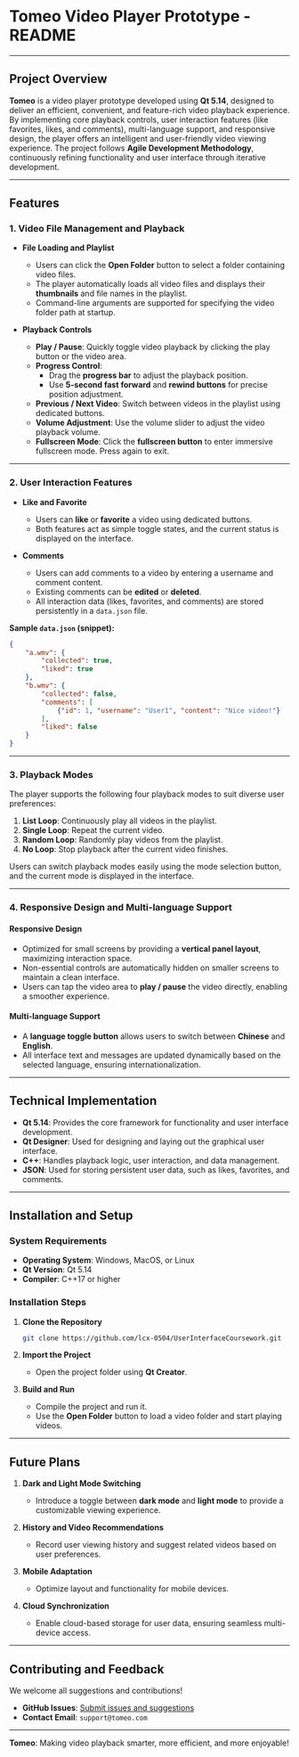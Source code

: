 # **Tomeo Video Player Prototype - README**

---

## **Project Overview**

**Tomeo** is a video player prototype developed using **Qt 5.14**, designed to deliver an efficient, convenient, and feature-rich video playback experience. By implementing core playback controls, user interaction features (like favorites, likes, and comments), multi-language support, and responsive design, the player offers an intelligent and user-friendly video viewing experience. The project follows **Agile Development Methodology**, continuously refining functionality and user interface through iterative development.

---

## **Features**

### 1. **Video File Management and Playback**

- **File Loading and Playlist**  
  - Users can click the **Open Folder** button to select a folder containing video files.  
  - The player automatically loads all video files and displays their **thumbnails** and file names in the playlist.  
  - Command-line arguments are supported for specifying the video folder path at startup.

- **Playback Controls**  
  - **Play / Pause**: Quickly toggle video playback by clicking the play button or the video area.  
  - **Progress Control**:  
    - Drag the **progress bar** to adjust the playback position.  
    - Use **5-second fast forward** and **rewind buttons** for precise position adjustment.  
  - **Previous / Next Video**: Switch between videos in the playlist using dedicated buttons.  
  - **Volume Adjustment**: Use the volume slider to adjust the video playback volume.  
  - **Fullscreen Mode**: Click the **fullscreen button** to enter immersive fullscreen mode. Press again to exit.

---

### 2. **User Interaction Features**

- **Like and Favorite**  
  - Users can **like** or **favorite** a video using dedicated buttons.  
  - Both features act as simple toggle states, and the current status is displayed on the interface.  

- **Comments**  
  - Users can add comments to a video by entering a username and comment content.  
  - Existing comments can be **edited** or **deleted**.  
  - All interaction data (likes, favorites, and comments) are stored persistently in a `data.json` file.

**Sample `data.json` (snippet):**  
```json
{
    "a.wmv": {
        "collected": true,
        "liked": true
    },
    "b.wmv": {
        "collected": false,
        "comments": [
            {"id": 1, "username": "User1", "content": "Nice video!"}
        ],
        "liked": false
    }
}
```

---

### 3. **Playback Modes**

The player supports the following four playback modes to suit diverse user preferences:  

1. **List Loop**: Continuously play all videos in the playlist.  
2. **Single Loop**: Repeat the current video.  
3. **Random Loop**: Randomly play videos from the playlist.  
4. **No Loop**: Stop playback after the current video finishes.  

Users can switch playback modes easily using the mode selection button, and the current mode is displayed in the interface.

---

### 4. **Responsive Design and Multi-language Support**

#### **Responsive Design**  
- Optimized for small screens by providing a **vertical panel layout**, maximizing interaction space.  
- Non-essential controls are automatically hidden on smaller screens to maintain a clean interface.  
- Users can tap the video area to **play / pause** the video directly, enabling a smoother experience.

#### **Multi-language Support**  
- A **language toggle button** allows users to switch between **Chinese** and **English**.  
- All interface text and messages are updated dynamically based on the selected language, ensuring internationalization.

---

## **Technical Implementation**

- **Qt 5.14**: Provides the core framework for functionality and user interface development.  
- **Qt Designer**: Used for designing and laying out the graphical user interface.  
- **C++**: Handles playback logic, user interaction, and data management.  
- **JSON**: Used for storing persistent user data, such as likes, favorites, and comments.

---

## **Installation and Setup**

### **System Requirements**  
- **Operating System**: Windows, MacOS, or Linux  
- **Qt Version**: Qt 5.14  
- **Compiler**: C++17 or higher  

### **Installation Steps**  
1. **Clone the Repository**  
   ```bash
   git clone https://github.com/lcx-0504/UserInterfaceCoursework.git
   ```

2. **Import the Project**  
   - Open the project folder using **Qt Creator**.  

3. **Build and Run**  
   - Compile the project and run it.  
   - Use the **Open Folder** button to load a video folder and start playing videos.

---

## **Future Plans**

1. **Dark and Light Mode Switching**  
   - Introduce a toggle between **dark mode** and **light mode** to provide a customizable viewing experience.

2. **History and Video Recommendations**  
   - Record user viewing history and suggest related videos based on user preferences.

3. **Mobile Adaptation**  
   - Optimize layout and functionality for mobile devices.

4. **Cloud Synchronization**  
   - Enable cloud-based storage for user data, ensuring seamless multi-device access.

---

## **Contributing and Feedback**

We welcome all suggestions and contributions!  
- **GitHub Issues**: [Submit issues and suggestions](https://github.com/lcx-0504/UserInterfaceCoursework/issues)  
- **Contact Email**: `support@tomeo.com`  

---

**Tomeo**: Making video playback smarter, more efficient, and more enjoyable!  